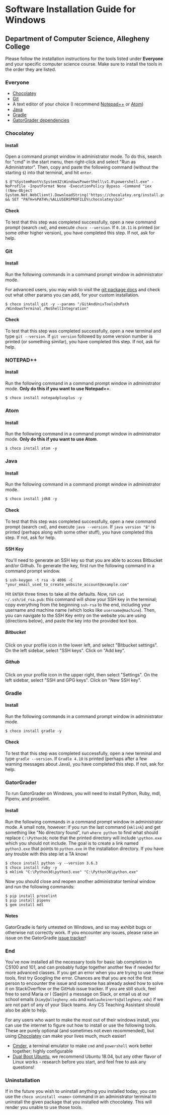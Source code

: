 # Software Installation Guide for Windows

## Department of Computer Science, Allegheny College

Please follow the installation instructions for the tools listed under **Everyone** and your specific computer science course. Make sure to install the tools in the order they are listed.

### Everyone

- [Chocolatey](#chocolatey)
- [Git](#git)
- A text editor of your choice (I recommend [Notepad++](#notepad) or [Atom](https://atom.io/))
- [Java](#java)
- [Gradle](#gradle-steps)
- [GatorGrader dependencies](#gatorgrader)

### Chocolatey

#### Install

Open a command prompt window in administrator mode. To do this, search for "cmd" in the start menu, then right-click and select "Run as Administrator". Then, copy and paste the following command (without the starting `$`) into that terminal, and hit `enter`.

```
$ @"%SystemRoot%\System32\WindowsPowerShell\v1.0\powershell.exe" -NoProfile -InputFormat None -ExecutionPolicy Bypass -Command "iex ((New-Object System.Net.WebClient).DownloadString('https://chocolatey.org/install.ps1'))" && SET "PATH=%PATH%;%ALLUSERSPROFILE%\chocolatey\bin"
```

#### Check

To test that this step was completed successfully, open a new command prompt (search `cmd`), and execute `choco --version`. If `0.10.11` is printed (or some other higher version), you have completed this step. If not, ask for help.

### Git

#### Install

Run the following commands in a command prompt window in administrator mode.

For advanced users, you may wish to visit the [git package docs](https://chocolatey.org/packages/git) and check out what other params you can add, for your custom installation.

```
$ choco install git -y --params "/GitAndUnixToolsOnPath /WindowsTerminal /NoShellIntegration"
```

#### Check

To test that this step was completed successfully, open a new terminal and type `git --version`. If `git version` followed by some version number is printed (or something similar), you have completed this step. If not, ask for help.

### NOTEPAD++

#### Install

Run the following command in a command prompt window in administrator mode. **Only do this if you want to use Notepad++**.

```
$ choco install notepadplusplus -y
```

### Atom

#### Install

Run the following command in a command prompt window in administrator mode. **Only do this if you want to use Atom**.

```
$ choco install atom -y
```

### Java

#### Install

Run the following command in a command prompt window in administrator mode.

```
$ choco install jdk8 -y
```

#### Check

To test that this step was completed successfully, open a new command prompt (search `cmd`), and execute `java --version`. If `java version "8"` is printed (perhaps along with some other stuff), you have completed this step. If not, ask for help.

#### SSH Key

You'll need to generate an SSH key so that you are able to access Bitbucket and/or Github. To generate the key, first run the following command in a command prompt window.

```
$ ssh-keygen -t rsa -b 4096 -C "your_email_used_to_create_website_account@example.com"
```

Hit `ENTER` three times to take all the defaults. Now, run `cat ~/.ssh/id_rsa.pub`: this command will show your SSH key in the terminal; copy everything from the beginning `ssh-rsa` to the end, including your username and machine name (which looks like `username@machine`). Then, you can navigate to the SSH Key entry on the website you are using (directions below), and paste the key into the provided text box.

##### Bitbucket

Click on your profile icon in the lower left, and select "Bitbucket settings". On the left sidebar, select "SSH keys". Click on "Add key".

##### Github

Click on your profile icon in the upper right, then select "Settings". On the left sidebar, select "SSH and GPG keys". Click on "New SSH key".

### Gradle

#### Install

Run the following commands in a command prompt window in administrator mode.

```
$ choco install gradle -y
```

#### Check

To test that this step was completed successfully, open a new terminal and type `gradle --version`. If `Gradle 4.10` is printed (perhaps after a few warning messages about Java), you have completed this step. If not, ask for help.

### GatorGrader

To run GatorGrader on Windows, you will need to install Python, Ruby, mdl, Pipenv, and proselint.

#### Install

Run the following commands in a command prompt window in administrator mode. A small note, however: if you run the last command (`mklink`) and get something like "No directory found", run `where python` to find what should replace `C:\Python36`; note that the printed directory will include `\python.exe` which you should not include. The goal is to create a link named `python3.exe` that points to `python.exe` in the installation directory. If you have any trouble with this step let a TA know!

```
$ choco install python -y --version 3.6.3
$ choco install ruby -y
$ mklink "C:\Python36\python3.exe" "C:\Python36\python.exe"
```

Now you should close and reopen another administrator teminal window and run the following commands:

```
$ pip install proselint
$ pip install pipenv
$ gem install mdl
```

#### Notes

GatorGradle is fairly untested on Windows, and so may exhibit bugs or otherwise not correctly work. If you encounter any issues, please raise an issue on the GatorGradle [issue tracker](https://github.com/GatorEducator/gatorgradle/issues)!

### End

You've now installed all the necessary tools for basic lab completion in CS100 and 101, and can probably fudge together another few if needed for more advanced classes. If you get an error when you are trying to use these tools, first try Googling the error. Chances are that you are not the first person to encounter the issue and someone has already asked how to solve it on StackOverflow or the GitHub issue tracker. If you are still stuck, feel free to send Maria or I (Saejin) a message on Slack, or email us at our school emails (`kimy@allegheny.edu` and `mahlauheinerts@allegheny.edu`) if we are not part of any of your Slack teams. Any CS Teaching Assistant should also be able to help.

For any users who want to make the most out of their windows install, you can use the internet to figure out how to install or use the following tools. These are purely optional (and sometimes not even recommended), but using [Chocolatey](https://chocolatey.org/packages) can make your lives much, much easier!

- [Cmder](http://cmder.net/), a terminal emulator to make `cmd` and `powershell` work better together; highly configurable
- [Dual Boot Ubuntu](https://www.lifewire.com/ultimate-windows-8-1-ubuntu-dual-boot-guide-2200654), we recommend Ubuntu 18.04, but any other flavor of Linux works - research before you start, and feel free to ask any questions!

### Uninstallation

If in the future you wish to uninstall anything you installed today, you can use the `choco uninstall <name>` command in an administrator terminal to uninstall the given package that you installed with chocolatey. This will render you unable to use those tools.
